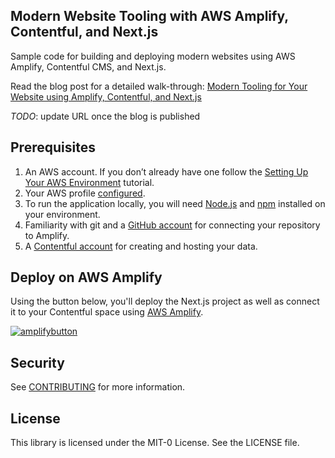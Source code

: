 ## Modern Website Tooling with AWS Amplify, Contentful, and Next.js

Sample code for building and deploying modern websites using AWS Amplify, Contentful CMS, and Next.js.

Read the blog post for a detailed walk-through: [Modern Tooling for Your Website using Amplify, Contentful, and Next.js](https://aws.amazon.com/blogs/mobile/)

*TODO*: update URL once the blog is published

## Prerequisites

1. An AWS account.  If you don’t already have one follow the [Setting Up Your AWS Environment](https://aws.amazon.com/getting-started/guides/setup-environment/) tutorial.
1. Your AWS profile [configured](https://docs.amplify.aws/react/start/account-setup/).
1. To run the application locally, you will need [Node.js](https://nodejs.org/en/download) and [npm](https://www.npmjs.com/) installed on your environment.
1. Familiarity with git and a [GitHub account](https://docs.github.com/en/get-started/start-your-journey/creating-an-account-on-github) for connecting your repository to Amplify.
1. A [Contentful account](https://www.contentful.com/sign-up/) for creating and hosting your data.

## Deploy on AWS Amplify

Using the button below, you'll deploy the Next.js project as well as connect it to your Contentful space using [AWS Amplify](https://docs.amplify.aws/nextjs/).

[![amplifybutton](https://oneclick.amplifyapp.com/button.svg)](https://console.aws.amazon.com/amplify/home#/deploy?repo=https://github.com/aws-samples/modern-website-tooling-with-amplify)

## Security

See [CONTRIBUTING](CONTRIBUTING.md#security-issue-notifications) for more information.

## License

This library is licensed under the MIT-0 License. See the LICENSE file.